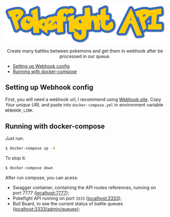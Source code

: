 <p align="center">
  <img src="./src/assets/pokefight-api-md.png" />
</p>

<p align="center">Create many battles between pokemons and get them in webhook after be processed in our queue.</p>

- [Setting up Webhook config](#setting-up-webhook-config)
- [Running with docker-compose](#running-with-docker-compose)

## Setting up Webhook config

First, you will need a webhook url, I recommend using [Webhook.site](https://webhook.site/). Copy _Your unique URL_ and paste into `docker-compose.yml` in environment variable `WEBHOOK_LINK`.

## Running with docker-compose

Just run:

```bash
$ docker-compose up -d
```

To stop it:

```bash
$ docker-compose down
```

After run compose, you can acess:

- Swagger container, containing the API routes references, running on port 7777 ([localhost:7777](http://localhost:3333/));
- Pokefight API running on port `3333` ([localhost:3333](http://localhost:3333/));
- Bull Board, to see the current status of battle queues ([localhost:3333/admin/queues](http://localhost:3333/admin/queues));
